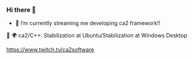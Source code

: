 ### Hi there 👋

<!--
**ca2/ca2** is a ✨ _special_ ✨ repository because its `README.md` (this file) appears on your GitHub profile.

Here are some ideas to get you started:

- 🌱 I’m currently learning ...
- 👯 I’m looking to collaborate on ...
- 🤔 I’m looking for help with ...
- 💬 Ask me about ...
- 📫 How to reach me: ...
- 😄 Pronouns: ...
- ⚡ Fun fact: ...
-->

- 🔭 I’m currently streaming me developing ca2 framework!!

🌌 🌍 ca2/C++: Stabilization at Ubuntu/Stabilization at Windows Desktop

https://www.twitch.tv/ca2software
